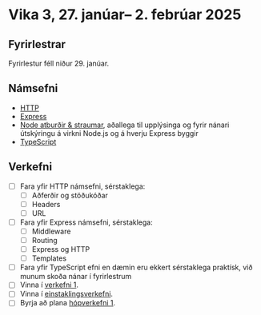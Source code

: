 # Vika 3, 27. janúar– 2. febrúar 2025

## Fyrirlestrar

Fyrirlestur féll niður 29. janúar.

## Námsefni

- [HTTP](../namsefni/05.http/)
- [Express](../namsefni/06.express/)
- [Node atburðir & straumar](../namsefni/07.events-streams/), aðallega til upplýsinga og fyrir nánari útskýringu á virkni Node.js og á hverju Express byggir
- [TypeScript](../namsefni/08.typescript/)

## Verkefni

- [ ] Fara yfir HTTP námsefni, sérstaklega:
  - [ ] Aðferðir og stöðukóðar
  - [ ] Headers
  - [ ] URL
- [ ] Fara yfir Express námsefni, sérstaklega:
  - [ ] Middleware
  - [ ] Routing
  - [ ] Express og HTTP
  - [ ] Templates
- [ ] Fara yfir TypeScript efni en dæmin eru ekkert sérstaklega praktísk, við munum skoða nánar í fyrirlestrum
- [ ] Vinna í [verkefni 1](https://github.com/vefforritun/vef2-2025-v1).
- [ ] Vinna í [einstaklingsverkefni](https://github.com/vefforritun/vef2-2025-einstaklings).
- [ ] Byrja að plana [hópverkefni 1](https://github.com/vefforritun/vef2-2025-h1).
